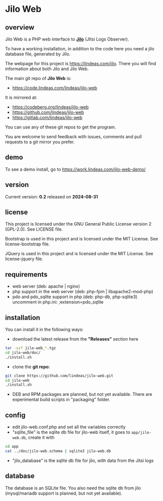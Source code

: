 # Jilo Web

## overview

Jilo Web is a PHP web interface to **[Jilo](https://work.lindeas.com/redirect.php?url=jilo)** (JItsi Logs Observer).

To have a working installation, in addition to the code here you need a jilo database file, generated by Jilo.

The webpage for this project is https://lindeas.com/jilo. There you will find information about both Jilo and Jilo Web.

The main git repo of **Jilo Web** is:
- https://code.lindeas.com/lindeas/jilo-web

It is mirrored at:
- https://codeberg.org/lindeas/jilo-web
- https://github.com/lindeas/jilo-web
- https://gitlab.com/lindeas/jilo-web

You can use any of these git repos to get the program.

You are welcome to send feedback with issues, comments and pull requests to a git mirror you prefer.

## demo

To see a demo install, go to https://work.lindeas.com/jilo-web-demo/

## version

Current version: **0.2** released on **2024-08-31**

## license

This project is licensed under the GNU General Public License version 2 (GPL-2.0). See LICENSE file.

Bootstrap is used in this project and is licensed under the MIT License. See license-bootstrap file.

JQuery is used in this project and is licensed under the MIT License. See license-jquery file.

## requirements

- web server (deb: apache | nginx)
- php support in the web server (deb: php-fpm | libapache2-mod-php)
- pdo and pdo_sqlite support in php (deb: php-db, php-sqlite3) uncomment in php.ini: ;extension=pdo_sqlite

## installation

You can install it in the following ways:

- download the latest release from the **"Releases"** section here
```bash
tar -xzf jilo-web_*.tgz
cd jilo-web/doc/
./install.sh
```
- clone the **git repo**:
```bash
git clone https://github.com/lindeas/jilo-web.git
cd jilo-web
./install.sh
```
- DEB and RPM packages are planned, but not yet available. There are experimental build scripts in "packaging" folder.

## config

- edit jilo-web.conf.php and set all the variables correctly
- "sqlite_file" is the sqlite db file for jilo-web itself, it goes to `app/jilo-web.db`, create it with
```bash
cd app
cat ../doc/jilo-web.schema | sqlite3 jilo-web.db
```
- "jilo_database" is the sqlite db file for jilo, with data from the Jitsi logs

## database

The database is an SQLite file. You also need the sqlite db from jilo (mysql/mariadb support is planned, but not yet available).

